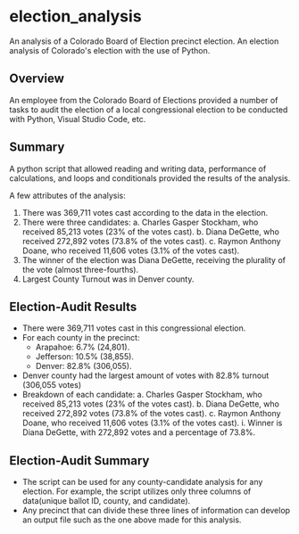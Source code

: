 # election_analysis
An analysis of a Colorado Board of Election precinct election.
An election analysis of Colorado's election with the use of Python. 

## Overview
An employee from the Colorado Board of Elections provided a number of tasks to audit the election of a local congressional election to be conducted with Python, Visual Studio Code, etc.

## Summary
A python script that allowed reading and writing data, performance of calculations, and loops and conditionals provided the results of the analysis. 

A few attributes of the analysis:
1. There was 369,711 votes cast according to the data in the election. 
2. There were three candidates:
    a. Charles Gasper Stockham, who received 85,213 votes (23% of the votes cast). 
    b. Diana DeGette, who received 272,892 votes (73.8% of the votes cast).
    c. Raymon Anthony Doane, who received 11,606 votes (3.1% of the votes cast).
3. The winner of the election was Diana DeGette, receiving the plurality of the vote (almost three-fourths).
4. Largest County Turnout was in Denver county. 

## Election-Audit Results
- There were 369,711 votes cast in this congressional election.
- For each county in the precinct:
    - Arapahoe: 6.7% (24,801).
    - Jefferson: 10.5% (38,855).
    - Denver: 82.8% (306,055).
- Denver county had the largest amount of votes with 82.8% turnout (306,055 votes)
- Breakdown of each candidate:
    a. Charles Gasper Stockham, who received 85,213 votes (23% of the votes cast). 
    b. Diana DeGette, who received 272,892 votes (73.8% of the votes cast).
    c. Raymon Anthony Doane, who received 11,606 votes (3.1% of the votes cast).
        i. Winner is Diana DeGette, with 272,892 votes and a percentage of 73.8%.

## Election-Audit Summary 
- The script can be used for any county-candidate analysis for any election. For example, the script utilizes only three columns of data(unique ballot ID, county, and candidate).
- Any precinct that can divide these three lines of information can develop an output file such as the one above made for this analysis. 
